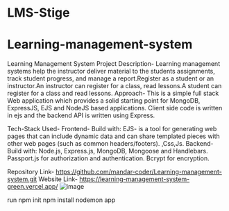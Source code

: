 # LMS-Stige
# Learning-management-system
Learning Management System
Project Description-
     Learning management systems help the instructor deliver material to the students assignments, track student progress, and manage a report.Register as a student or an instructor.An instructor can register for a class, read lessons.A student can register for a class and read lessons.
Approach-
This is a simple full stack Web  application which provides a solid starting point for MongoDB, ExpressJS, EJS and NodeJS based applications. Client side code is written in ejs and the backend API is written using Express.

Tech-Stack Used-
Frontend- Build with:
 EJS- is a tool for generating web pages that can include dynamic data and can share templated pieces with other web pages (such as common headers/footers). ,Css,Js.
Backend- Build with:
Node.js, Express.js, MongoDB, Mongoose and Handlebars.
Passport.js for authorization and authentication.
Bcrypt for encryption.

Repository Link-
https://github.com/mandar-coder/Learning-management-system.git
Website Link-
https://learning-management-system-green.vercel.app/
![image](https://user-images.githubusercontent.com/78254472/159980405-3359eca2-2011-42c5-8cc9-2e8134adab89.png)

run npm init 
npm install
nodemon app
